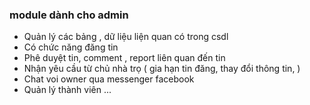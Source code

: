 ### module dành cho admin

* Quản lý các bảng , dữ liệu liện quan có trong csdl
* Có chức năng đăng tin
* Phê duyệt tin, comment , report liên quan đến tin
* Nhận yêu cầu từ chủ nhà trọ ( gia hạn tin đăng, thay đổi thông tin, )
* Chat voi owner qua messenger facebook
* Quản lý thành viên
...
